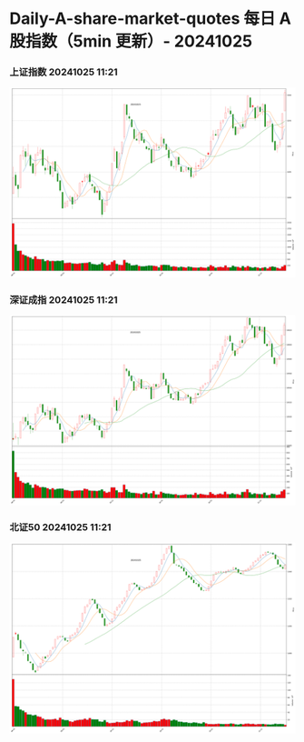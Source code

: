 
# Daily-A-share-market-quotes 每日 A 股指数（5min 更新）- 20241025

### 上证指数 20241025 11:21
![](./fig/2024/10/20241025-sh000001.png)

### 深证成指 20241025 11:21
![](./fig/2024/10/20241025-sz399001.png)

### 北证50 20241025 11:21
![](./fig/2024/10/20241025-bj899050.png)
